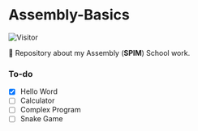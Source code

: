 # Assembly-Basics
![Visitor](https://visitor-badge.laobi.icu/badge?page_id=PineAppleGrits.Assembly-Basics)

🚀 Repository about my Assembly (**SPIM**) School work.

### To-do

 - [x] Hello Word
 - [ ] Calculator
 - [ ] Complex Program
 - [ ] Snake Game
